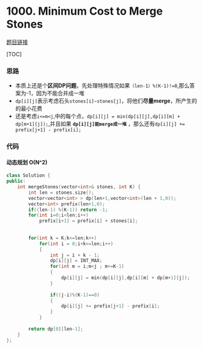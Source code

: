 # 1000. Minimum Cost to Merge Stones

[题目链接](https://leetcode.com/problems/minimum-cost-to-merge-stones/)

[TOC]

### 思路
* 本质上还是个**区间DP问题**，先处理特殊情况如果`（len-1）%(K-1)!=0`,那么答案为-1，因为不能合并成一堆
* `dp[i][j]`表示考虑石头`stones[i]~stones[j]`，将他们**尽量merge**，所产生的的最小花费
* 还是考虑`i<=m<j`,中的每个点，`dp[i][j] = min(dp[i][j],dp[i][m] + dp[m+1][j]);`,并且如果 **`dp[i][j]能merge成一堆`** ，那么还有`dp[i][j] += prefix[j+1] - prefix[i];`

### 代码



#### 动态规划 O(N^2)

```cpp
class Solution {
public:
    int mergeStones(vector<int>& stones, int K) {
        int len = stones.size();
        vector<vector<int> > dp(len+1,vector<int>(len + 1,0));
        vector<int> prefix(len+1,0);
        if((len-1) %(K-1)) return -1;
        for(int i=0;i<len;i++)
            prefix[i+1] = prefix[i] + stones[i];
        
        
        for(int k = K;k<=len;k++)
            for(int i = 0;i+k<=len;i++)
            {
                int j = i + k - 1;
                dp[i][j] = INT_MAX;
                for(int m = i;m<j ; m+=K-1)
                {
                    dp[i][j] = min(dp[i][j],dp[i][m] + dp[m+1][j]);
                }
                
                if((j-i)%(K-1)==0)
                {
                    dp[i][j] += prefix[j+1] - prefix[i];
                }
            }
        
        return dp[0][len-1];
    }
};
```


